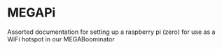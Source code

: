 # MEGAPi
Assorted documentation for setting up a raspberry pi (zero) for use as a WiFi hotspot in our MEGABoominator
